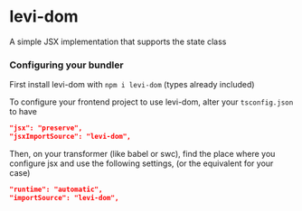 # levi-dom

A simple JSX implementation that supports the state class

### Configuring your bundler

First install levi-dom with `npm i levi-dom` (types already included)

To configure your frontend project to use levi-dom, alter your `tsconfig.json` to have

```json
"jsx": "preserve",
"jsxImportSource": "levi-dom",
```

Then, on your transformer (like babel or swc), find the place where you configure jsx and use the following settings, (or the equivalent for your case)

```json
"runtime": "automatic",
"importSource": "levi-dom",
```
